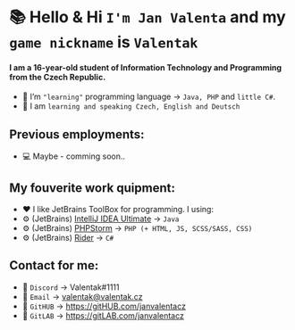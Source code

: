 # 📚 Hello & Hi `I'm Jan Valenta` and my `game nickname` is `Valentak`
#### I am a 16-year-old student of Information Technology and Programming from the Czech Republic.

- 🔧 I’m `"learning"` programming language -> `Java, PHP` and `little C#`.
- 📄 I am `learning and speaking Czech, English and Deutsch`


## Previous employments:
- 💻 Maybe - comming soon..


##  My fouverite work quipment:
- ❤ I like JetBrains ToolBox for programming. I using:
- ⚙ (JetBrains) [IntelliJ IDEA Ultimate](https://www.jetbrains.com/idea/) -> `Java`
- ⚙ (JetBrains) [PHPStorm](https://www.jetbrains.com/phpstorm/) -> `PHP (+ HTML, JS, SCSS/SASS, CSS)`
- ⚙ (JetBrains) [Rider](https://www.jetbrains.com/rider/) -> `C#`


## Contact for me:
- 💬 `Discord` -> Valentak#1111
- 💬 `Email` -> valentak@valentak.cz
- 💬 `GitHUB` -> https://gitHUB.com/janvalentacz
- 💬 `GitLAB` -> https://gitLAB.com/janvalentacz


